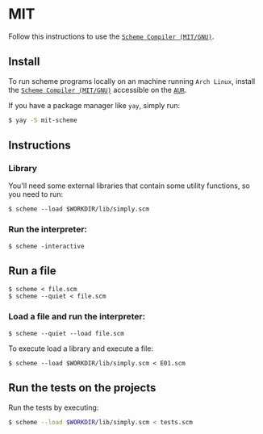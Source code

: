 # MIT

Follow this instructions to use the [`Scheme Compiler (MIT/GNU)`](https://wiki.archlinux.org/title/Scheme).

## Install

To run scheme programs locally on an machine running `Arch Linux`, install the [`Scheme Compiler (MIT/GNU)`](http://www.gnu.org/software/mit-scheme/) accessible on the [`AUR`](https://wiki.archlinux.org/title/Scheme).

If you have a package manager like `yay`, simply run:

```bash
$ yay -S mit-scheme
```


## Instructions

### Library

You'll need some external libraries that contain some utility functions, so you need to run:

```console
$ scheme --load $WORKDIR/lib/simply.scm
```

###  Run the interpreter:

```console
$ scheme -interactive
```

## Run a file

```console
$ scheme < file.scm
$ scheme --quiet < file.scm
```

### Load a file and run the interpreter:

```console
$ scheme --quiet --load file.scm
```

To execute load a library and execute a file:

```console
$ scheme --load $WORKDIR/lib/simply.scm < E01.scm
```

## Run the tests on the projects

Run the tests by executing:

```bash
$ scheme --load $WORKDIR/lib/simply.scm < tests.scm
```